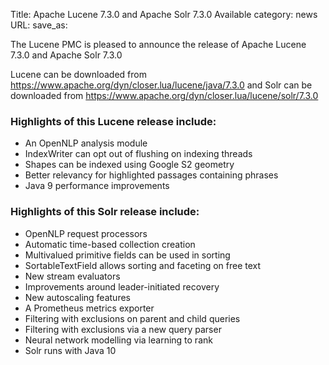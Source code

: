 Title: Apache Lucene 7.3.0 and Apache Solr 7.3.0 Available
category: news
URL: 
save_as: 

The Lucene PMC is pleased to announce the release of Apache Lucene 7.3.0 and Apache Solr 7.3.0

Lucene can be downloaded from <https://www.apache.org/dyn/closer.lua/lucene/java/7.3.0>
and Solr can be downloaded from <https://www.apache.org/dyn/closer.lua/lucene/solr/7.3.0>

### Highlights of this Lucene release include:

 * An OpenNLP analysis module
 * IndexWriter can opt out of flushing on indexing threads
 * Shapes can be indexed using Google S2 geometry
 * Better relevancy for highlighted passages containing phrases
 * Java 9 performance improvements

### Highlights of this Solr release include:

 * OpenNLP request processors
 * Automatic time-based collection creation
 * Multivalued primitive fields can be used in sorting
 * SortableTextField allows sorting and faceting on free text
 * New stream evaluators
 * Improvements around leader-initiated recovery
 * New autoscaling features
 * A Prometheus metrics exporter
 * Filtering with exclusions on parent and child queries
 * Filtering with exclusions via a new query parser
 * Neural network modelling via learning to rank
 * Solr runs with Java 10

